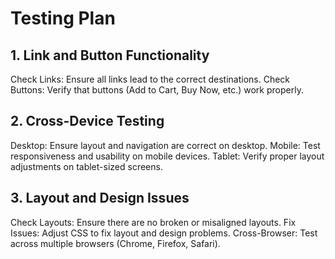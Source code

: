 # Testing Plan
## 1. Link and Button Functionality
Check Links: Ensure all links lead to the correct destinations.
Check Buttons: Verify that buttons (Add to Cart, Buy Now, etc.) work properly.

## 2. Cross-Device Testing
Desktop: Ensure layout and navigation are correct on desktop.
Mobile: Test responsiveness and usability on mobile devices.
Tablet: Verify proper layout adjustments on tablet-sized screens.

## 3. Layout and Design Issues
Check Layouts: Ensure there are no broken or misaligned layouts.
Fix Issues: Adjust CSS to fix layout and design problems.
Cross-Browser: Test across multiple browsers (Chrome, Firefox, Safari).
